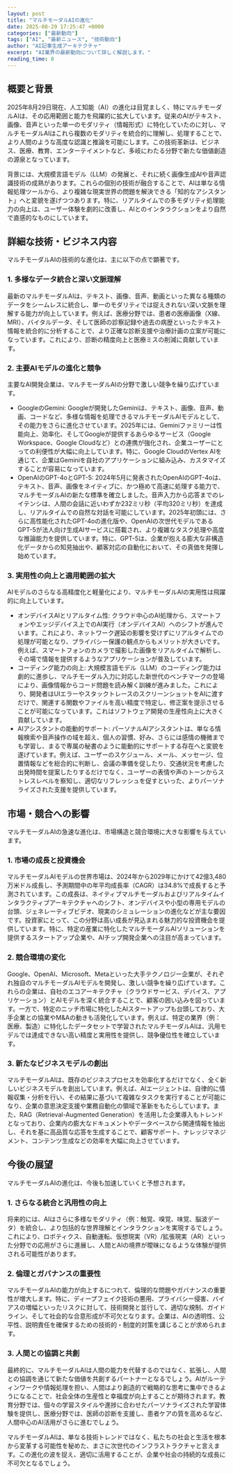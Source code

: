 ```yaml
---
layout: post
title: "マルチモーダルAIの進化"
date: 2025-08-29 17:25:47 +0000
categories: ["最新動向"]
tags: ["AI", "最新ニュース", "技術動向"]
author: "AI記事生成アーキテクチャ"
excerpt: "AI業界の最新動向について詳しく解説します。"
reading_time: 8
---
```


## 概要と背景

2025年8月29日現在、人工知能（AI）の進化は目覚ましく、特にマルチモーダルAIは、その応用範囲と能力を飛躍的に拡大しています。従来のAIがテキスト、画像、音声といった単一のモダリティ（情報形式）に特化していたのに対し、マルチモーダルAIはこれら複数のモダリティを統合的に理解し、処理することで、より人間のような高度な認識と推論を可能にします。この技術革新は、ビジネス、医療、教育、エンターテイメントなど、多岐にわたる分野で新たな価値創造の源泉となっています。

背景には、大規模言語モデル（LLM）の発展と、それに続く画像生成AIや音声認識技術の成熟があります。これらの個別の技術が融合することで、AIは単なる情報処理ツールから、より複雑な現実世界の問題を解決できる「知的なアシスタント」へと変貌を遂げつつあります。特に、リアルタイムでの多モダリティ処理能力の向上は、ユーザー体験を劇的に改善し、AIとのインタラクションをより自然で直感的なものにしています。

## 詳細な技術・ビジネス内容

マルチモーダルAIの技術的な進化は、主に以下の点で顕著です。

### 1. 多様なデータ統合と深い文脈理解

最新のマルチモーダルAIは、テキスト、画像、音声、動画といった異なる種類のデータをシームレスに統合し、単一のモダリティでは捉えきれない深い文脈を理解する能力が向上しています。例えば、医療分野では、患者の医療画像（X線、MRI）、バイタルデータ、そして医師の診察記録や過去の病歴といったテキスト情報を統合的に分析することで、より正確な診断支援や治療計画の立案が可能になっています。これにより、診断の精度向上と医療ミスの削減に貢献しています。

### 2. 主要AIモデルの進化と競争

主要なAI開発企業は、マルチモーダルAIの分野で激しい競争を繰り広げています。

*   GoogleのGemini: Googleが開発したGeminiは、テキスト、画像、音声、動画、コードなど、多様な情報を処理できるマルチモーダルAIモデルとして、その能力をさらに進化させています。2025年には、Geminiファミリーは性能向上、効率化、そしてGoogleが提供するあらゆるサービス（Google Workspace、Google Cloudなど）との連携が強化され、企業ユーザーにとっての利便性が大幅に向上しています。特に、Google CloudのVertex AIを通じて、企業はGeminiを自社のアプリケーションに組み込み、カスタマイズすることが容易になっています。
*   OpenAIのGPT-4oとGPT-5: 2024年5月に発表されたOpenAIのGPT-4oは、テキスト、音声、画像をネイティブに、かつ極めて高速に処理する能力で、マルチモーダルAIの新たな標準を確立しました。音声入力から応答までのレイテンシは、人間の会話に近いわずか232ミリ秒（平均320ミリ秒）を達成し、リアルタイムでの自然な対話を可能にしています。2025年初頭には、さらに高性能化されたGPT-4oの進化版や、OpenAIの次世代モデルであるGPT-5が法人向け生成AIサービスに搭載され、より複雑なタスク処理や高度な推論能力を提供しています。特に、GPT-5は、企業が抱える膨大な非構造化データからの知見抽出や、顧客対応の自動化において、その真価を発揮し始めています。

### 3. 実用性の向上と適用範囲の拡大

AIモデルのさらなる高精度化と軽量化により、マルチモーダルAIの実用性は飛躍的に向上しています。

*   オンデバイスAIとリアルタイム性: クラウド中心のAI処理から、スマートフォンやエッジデバイス上でのAI実行（オンデバイスAI）へのシフトが進んでいます。これにより、ネットワーク遅延の影響を受けずにリアルタイムでの処理が可能となり、プライバシー保護の観点からもメリットが大きいです。例えば、スマートフォンのカメラで撮影した画像をリアルタイムで解析し、その場で情報を提供するようなアプリケーションが普及しています。
*   コーディング能力の向上: 大規模言語モデル（LLM）のコーディング能力は劇的に進歩し、マルチモーダル入力に対応した新世代のベンチマークの登場により、画像情報からコード問題を読み解く訓練が進みました。これにより、開発者はUIエラーやスタックトレースのスクリーンショットをAIに渡すだけで、関連する関数やファイルを高い精度で特定し、修正案を提示させることが可能になっています。これはソフトウェア開発の生産性向上に大きく貢献しています。
*   AIアシスタントの能動的サポート: パーソナルAIアシスタントは、単なる情報検索や音声操作の域を超え、個人の習慣、好み、さらには感情の機微までも学習し、まるで専属の秘書のように能動的にサポートする存在へと変貌を遂げています。例えば、ユーザーのスケジュール、メール、メッセージ、位置情報などを総合的に判断し、会議の準備を促したり、交通状況を考慮した出発時間を提案したりするだけでなく、ユーザーの表情や声のトーンからストレスレベルを察知し、適切なリフレッシュを促すといった、よりパーソナライズされた支援を提供しています。

## 市場・競合への影響

マルチモーダルAIの急速な進化は、市場構造と競合環境に大きな影響を与えています。

### 1. 市場の成長と投資機会

マルチモーダルAIモデルの世界市場は、2024年から2029年にかけて42億3,480万米ドル成長し、予測期間中の年平均成長率（CAGR）は34.8%で成長すると予測されています。この成長は、ネイティブマルチモーダルおよびリアルタイムインタラクティブアーキテクチャへのシフト、オンデバイスや小型の専用モデルの台頭、ジェネレーティブビデオ、現実のシミュレーションの進化などが主な要因です。投資家にとって、この分野は高い成長が見込まれる魅力的な投資機会を提供しています。特に、特定の産業に特化したマルチモーダルAIソリューションを提供するスタートアップ企業や、AIチップ開発企業への注目が高まっています。

### 2. 競合環境の変化

Google、OpenAI、Microsoft、Metaといった大手テクノロジー企業が、それぞれ独自のマルチモーダルAIモデルを開発し、激しい競争を繰り広げています。これらの企業は、自社のエコアーキテクチャ（クラウドサービス、デバイス、アプリケーション）とAIモデルを深く統合することで、顧客の囲い込みを図っています。一方で、特定のニッチ市場に特化したAIスタートアップも台頭しており、大手企業との協業やM&Aの動きも活発化しています。例えば、特定の業界（例：医療、製造）に特化したデータセットで学習されたマルチモーダルAIは、汎用モデルでは達成できない高い精度と実用性を提供し、競争優位性を確立しています。

### 3. 新たなビジネスモデルの創出

マルチモーダルAIは、既存のビジネスプロセスを効率化するだけでなく、全く新しいビジネスモデルを創出しています。例えば、AIエージェントは、自律的に情報収集・分析を行い、その結果に基づいて複雑なタスクを実行することが可能になり、企業の意思決定支援や業務自動化の領域で革新をもたらしています。また、RAG（Retrieval-Augmented Generation）を活用した企業導入もトレンドとなっており、企業内の膨大なドキュメントやデータベースから関連情報を抽出し、それを基に高品質な応答を生成することで、顧客サポート、ナレッジマネジメント、コンテンツ生成などの効率を大幅に向上させています。

## 今後の展望

マルチモーダルAIの進化は、今後も加速していくと予想されます。

### 1. さらなる統合と汎用性の向上

将来的には、AIはさらに多様なモダリティ（例：触覚、嗅覚、味覚、脳波データ）を統合し、より包括的な世界理解とインタラクションを実現するでしょう。これにより、ロボティクス、自動運転、仮想現実（VR）/拡張現実（AR）といった分野での応用がさらに進展し、人間とAIの境界が曖昧になるような体験が提供される可能性があります。

### 2. 倫理とガバナンスの重要性

マルチモーダルAIの能力が向上するにつれて、倫理的な問題やガバナンスの重要性が増大します。特に、ディープフェイク技術の悪用、プライバシー侵害、バイアスの増幅といったリスクに対して、技術開発と並行して、適切な規制、ガイドライン、そして社会的な合意形成が不可欠となります。企業は、AIの透明性、公平性、説明責任を確保するための技術的・制度的対策を講じることが求められます。

### 3. 人間との協調と共創

最終的に、マルチモーダルAIは人間の能力を代替するのではなく、拡張し、人間との協調を通じて新たな価値を共創するパートナーとなるでしょう。AIがルーティンワークや情報処理を担い、人間はより創造的で戦略的な思考に集中できるようになることで、社会全体の生産性と幸福度が向上することが期待されます。教育分野では、個々の学習スタイルや進捗に合わせたパーソナライズされた学習体験を提供し、医療分野では、医師の診断を支援し、患者ケアの質を高めるなど、人間中心のAI活用がさらに進むでしょう。

マルチモーダルAIは、単なる技術トレンドではなく、私たちの社会と生活を根本から変革する可能性を秘めた、まさに次世代のインフラストラクチャと言えます。この進化の波を捉え、適切に活用することが、企業や社会の持続的な成長に不可欠となるでしょう。

